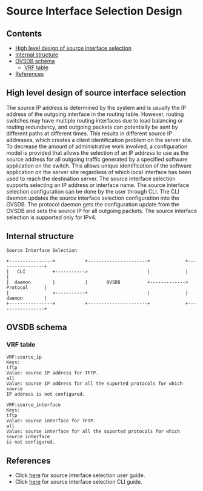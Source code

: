 # Source Interface Selection Design

## Contents
   - [High level design of source interface selection](#high-level-design-of-source-interface-selection)
   - [Internal structure](#internal-structure)
   - [OVSDB schema](#ovsdb-schema)
       - [VRF table](#vrf-table)
   - [References](#references)

## High level design of source interface selection

The source IP address is determined by the system and is usually the IP address
of the outgoing interface in the routing table. However, routing switches may
have multiple routing interfaces due to load balancing or routing redundancy,
and outgoing packets can potentially be sent by different paths at different times.
This results in different source IP addresses, which creates a client identification
problem on the server site. To decrease the amount of administrative work involved,
a configuration model is provided that allows the selection of an IP address to use
as the source address for all outgoing traffic generated by a specified software
application on the switch. This allows unique identification of the software
application on the server site regardless of which local interface has been used
to reach the destination server. The source interface selection supports selecting
an IP address or interface name. The source interface selection configuration can be
done by the user through CLI. The CLI daemon updates the source interface selection
configuration into the OVSDB. The protocol daemon gets the configuration update from
the OVSDB and sets the source IP for all outgoing packets. The source interface
selection is supported only for IPv4.

## Internal structure

```ditaa
Source Interface Selection

+----------------+           +----------------------+             +-----------------+
|   CLI          +----------->                      |             |                 |
|  daemon        |           |       OVSDB          +------------->   Protocol      |
|                <-----------+                      |             |   daemon        |
+----------------+           +----------------------+             +-----------------+
```


## OVSDB schema
### VRF table
```
VRF:source_ip
Keys:
tftp
Value: source IP address for TFTP.
all
Value: source IP address for all the suported protocols for which source
IP address is not configured.

VRF:source_interface
Keys:
tftp
Value: source interface for TFTP.
all
Value: source interface for all the suported protocols for which source interface
is not configured.
```

## References
* Click [here](documents/user/source_interface_user_guide) for source interface
selection user guide.
* Click [here](documents/user/source_interface_cli) for source interface
selection CLI guide.